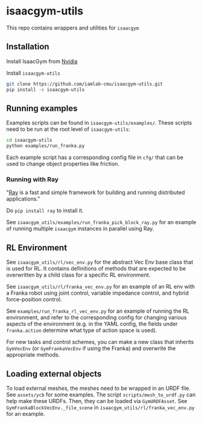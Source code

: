 # isaacgym-utils
This repo contains wrappers and utilities for `isaacgym`

## Installation

Install IsaacGym from [Nvidia](https://developer.nvidia.com/isaac-gym)

Install `isaacgym-utils`

```bash
git clone https://github.com/iamlab-cmu/isaacgym-utils.git
pip install -e isaacgym-utils
```

## Running examples

Examples scripts can be found in `isaacgym-utils/examples/`.
These scripts need to be run at the root level of `isaacgym-utils`:

```bash
cd isaacgym-utils
python examples/run_franka.py
```

Each example script has a corresponding config file in `cfg/` that can be used to change object properties like friction.

### Running with Ray
"[Ray](https://github.com/ray-project/ray) is a fast and simple framework for building and running distributed
applications."

Do `pip install ray` to install it.

See `isaacgym_utils/examples/run_franka_pick_block_ray.py` for an example of
running multiple `isaacgym` instances in parallel using Ray.

## RL Environment
See `isaacgym_utils/rl/vec_env.py` for the abstract Vec Env base class that is used for RL.
It contains definitions of methods that are expected to be overwritten by a child class for a specific RL environment.

See `isaacgym_utils/rl/franka_vec_env.py` for an example of an RL env with a Franka robot using joint control, variable impedance control, and hybrid force-position control.

See `examples/run_franka_rl_vec_env.py` for an example of running the RL environment, and refer to the corresponding config for changing various aspects of the environment (e.g. in the YAML config, the fields under `franka.action` determine what type of action space is used).

For new tasks and control schemes, you can make a new class that inherits `GymVecEnv` (or `GymFrankaVecEnv` if using the Franka) and overwrite the appropriate methods.

## Loading external objects
To load external meshes, the meshes need to be wrapped in an URDF file.
See `assets/ycb` for some examples.
The script `scripts/mesh_to_urdf.py` can help make these URDFs.
Then, they can be loaded via `GymURDFAsset`.
See `GymFrankaBlockVecEnv._file_scene` in `isaacgym_utils/rl/franka_vec_env.py` for an example.
